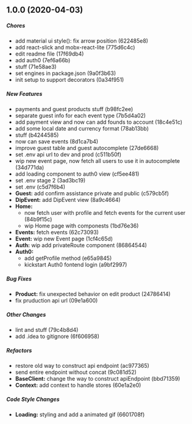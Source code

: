 ## 1.0.0 (2020-04-03)

##### Chores

*  add material ui style(): fix arrow position (622485e8)
*  add react-slick and mobx-react-lite (775d6c4c)
*  edit readme file (17f69db4)
*  add auth0 (7ef6a66b)
*  stuff (71e58ae3)
*  set engines in package.json (9a0f3b63)
*  init setup to support decorators (0a34f951)

##### New Features

*  payments and guest products stuff (b98fc2ee)
*  separate guest info for each event type (7b5d4a02)
*  add payment view and now can add founds to account (18c4e51c)
*  add some local date and currency format (78ab13bb)
*  stuff (b4244585)
*  now can save events (8d1ca7b4)
*  improve guest table and guest autocomplete (27de6668)
*  set .env api url to dev and prod (c511b50f)
*  wip new event page, now fetch all users to use it in autocomplete (34d771da)
*  add loading component to auth0 view (cf5ee481)
*  set .env stage 2 (3ad3bc19)
*  set .env (c5d7f6b4)
* **Guest:**  add confirm assistance private and public (c579cb5f)
* **DipEvent:**  add DipEvent view (8a9c4664)
* **Home:**
  *  now fetch user with profile and fetch events for the current user (84b9f15c)
  *  wip Home page with componests (1bd76e36)
* **Events:**  fetch events (62c73093)
* **Event:**  wip new Event page (1cf4c65d)
* **Auth:**  wip add privateRoute component (86864544)
* **Auth0:**
  *  add getProfile method (e65a9845)
  *  kickstart Auth0 fontend login (a9bf2997)

##### Bug Fixes

* **Product:**  fix unexpected behavior on edit product (24786414)
*  fix pruduction api url (09e1a600)

##### Other Changes

*  lint and stuff (79c4b8d4)
*  add .idea to gitignore (6f606958)

##### Refactors

*  restore old way to construct api endpoint (ac977365)
*  send entire endpoint without concat (9c081d52)
* **BaseClient:**  change the way to construct apiEndpoint (bbd71359)
* **Context:**  add context to handle stores (60e1a2e0)

##### Code Style Changes

* **Loading:**  styling and add a animated gif (6601708f)

